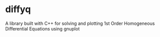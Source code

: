 # diffyq
A library built with C++ for solving and plotting 1st Order Homogeneous Differential Equations using gnuplot
